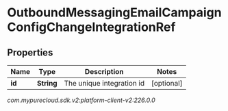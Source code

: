 # OutboundMessagingEmailCampaignConfigChangeIntegrationRef


## Properties

| Name | Type | Description | Notes |
| ------------ | ------------- | ------------- | ------------- |
| **id** | **String** | The unique integration id |  [optional] |




_com.mypurecloud.sdk.v2:platform-client-v2:226.0.0_
